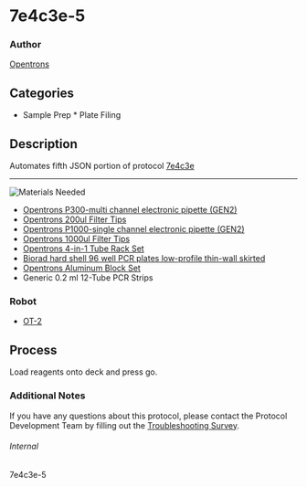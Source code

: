 # 7e4c3e-5

### Author
[Opentrons](https://opentrons.com/)

## Categories
* Sample Prep 
        * Plate Filing

## Description
Automates fifth JSON portion of protocol [7e4c3e](https://docs.google.com/document/d/1odr2TfSuiJhDRY0qyfBs5fz-swU-nJTulUdvRRDV4ec/edit?ts=5fbbeb03)

---
![Materials Needed](https://s3.amazonaws.com/opentrons-protocol-library-website/custom-README-images/001-General+Headings/materials.png)

* [Opentrons P300-multi channel electronic pipette (GEN2)](https://shop.opentrons.com/collections/ot-2-robot/products/8-channel-electronic-pipette?variant=5984202489885)
* [Opentrons 200ul Filter Tips](https://shop.opentrons.com/collections/opentrons-tips/products/opentrons-200ul-filter-tips)
* [Opentrons P1000-single channel electronic pipette (GEN2)](https://shop.opentrons.com/collections/ot-2-robot/products/single-channel-electronic-pipette?variant=5984549142557)
* [Opentrons 1000ul Filter Tips](https://shop.opentrons.com/collections/opentrons-tips/products/opentrons-1000ul-filter-tips)
* [Opentrons 4-in-1 Tube Rack Set](https://shop.opentrons.com/collections/racks-and-adapters/products/tube-rack-set-1)
* [Biorad hard shell 96 well PCR plates low-profile thin-wall skirted](https://www.bio-rad.com/en-us/sku/hsp9601-hard-shell-96-well-pcr-plates-low-profile-thin-wall-skirted-white-clear?ID=hsp9601)
* [Opentrons Aluminum Block Set](https://shop.opentrons.com/collections/racks-and-adapters/products/aluminum-block-set)
* Generic 0.2 ml 12-Tube PCR Strips


### Robot
* [OT-2](https://opentrons.com/ot-2)

## Process
Load reagents onto deck and press go.

### Additional Notes
If you have any questions about this protocol, please contact the Protocol Development Team by filling out the [Troubleshooting Survey](https://protocol-troubleshooting.paperform.co/).

###### Internal
7e4c3e-5
